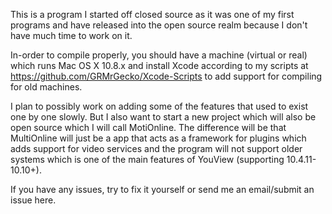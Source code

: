 This is a program I started off closed source as it was one of my first programs and have released into the open source realm because I don't have much time to work on it.

In-order to compile properly, you should have a machine (virtual or real) which runs Mac OS X 10.8.x and install Xcode according to my scripts at https://github.com/GRMrGecko/Xcode-Scripts to add support for compiling for old machines.

I plan to possibly work on adding some of the features that used to exist one by one slowly. But I also want to start a new project which will also be open source which I will call MotiOnline. The difference will be that MultiOnline will just be a app that acts as a framework for plugins which adds support for video services and the program will not support older systems which is one of the main features of YouView (supporting 10.4.11-10.10+).

If you have any issues, try to fix it yourself or send me an email/submit an issue here.